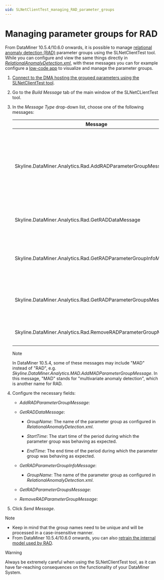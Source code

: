 ```yaml
---
uid: SLNetClientTest_managing_RAD_parameter_groups
---
```


# Managing parameter groups for RAD

From DataMiner 10.5.4/10.6.0 onwards<!--RN 42181-->, it is possible to manage [relational anomaly detection (RAD)](xref:Relational_anomaly_detection) parameter groups using the SLNetClientTest tool. While you can configure and view the same things directly in [*RelationalAnomalyDetection.xml*](xref:Relational_anomaly_detection#configuring-parameter-groups-for-rad), with these messages you can for example configure a [low-code app](xref:Application_framework) to visualize and manage the parameter groups.

1. [Connect to the DMA hosting the grouped parameters using the SLNetClientTest tool](xref:Connecting_to_a_DMA_with_the_SLNetClientTest_tool).

1. Go to the *Build Message* tab of the main window of the SLNetCLientTest tool.

1. In the *Message Type* drop-down list, choose one of the following messages:

   | Message | Function |
   |--|--|
   | Skyline.DataMiner.Analytics.Rad.AddRADParameterGroupMessage | Creates a new RAD parameter group. If a group with the same name already exists, the group will be updated instead. |
   | Skyline.DataMiner.Analytics.Rad.GetRADDataMessage | Retrieves anomaly scores over a specified time range. |
   | Skyline.DataMiner.Analytics.Rad.GetRADParameterGroupInfoMessage | Retrieves the configuration information for a specific RAD parameter group. |
   | Skyline.DataMiner.Analytics.Rad.GetRADParameterGroupsMessage | Retrieves a list of all configured RAD parameter groups. |
   | Skyline.DataMiner.Analytics.Rad.RemoveRADParameterGroupMessage | Deletes a RAD parameter group. |

   > [!NOTE]
   > In DataMiner 10.5.4, some of these messages may include "MAD" instead of "RAD", e.g. *Skyline.DataMiner.Analytics.MAD.AddMADParameterGroupMessage*. In this message, "MAD" stands for "multivariate anomaly detection", which is another name for RAD.

1. Configure the necessary fields:

   - *AddRADParameterGroupMessage*:

   - *GetRADDataMessage*:

     - *GroupName*: The name of the parameter group as configured in *RelationalAnomalyDetection.xml*.

     - *StartTime*: The start time of the period during which the parameter group was behaving as expected.

     - *EndTime*: The end time of the period during which the parameter group was behaving as expected.

   - *GetRADParameterGroupInfoMessage*:

     - *GroupName*: The name of the parameter group as configured in *RelationalAnomalyDetection.xml*.

   - *GetRADParameterGroupsMessage*:

   - *RemoveRADParameterGroupMessage*:

1. Click *Send Message*.

> [!NOTE]
>
> - Keep in mind that the group names need to be unique and will be processed in a case-insensitive manner.
> - From DataMiner 10.5.4/10.6.0 onwards, you can also [retrain the internal model used by RAD](xref:SLNetClientTest_retrain_rad_model).

> [!WARNING]
> Always be extremely careful when using the SLNetClientTest tool, as it can have far-reaching consequences on the functionality of your DataMiner System.
